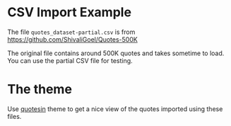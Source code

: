 # CSV Import Example

The file `quotes_dataset-partial.csv` is from https://github.com/ShivaliGoel/Quotes-500K

The original file contains around 500K quotes and takes sometime to load. You can use the partial CSV file for testing.

# The theme

Use [quotesin](https://wordpress.org/themes/quotesin/) theme to get a nice view of the quotes imported using these files.
